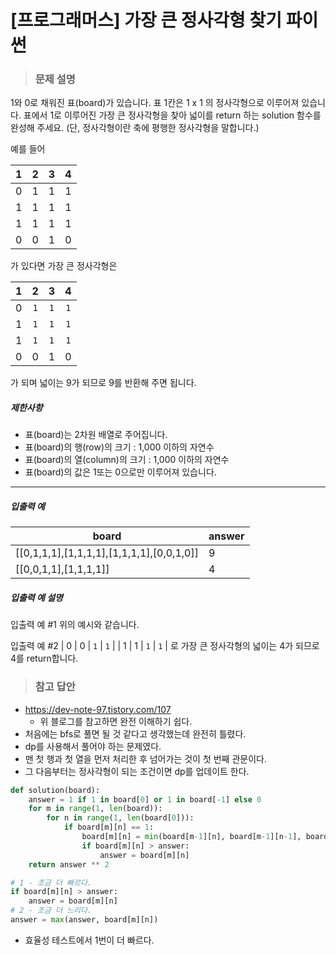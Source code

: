# [프로그래머스] 가장 큰 정사각형 찾기 파이썬

> ### 문제 설명

1와 0로 채워진 표(board)가 있습니다. 표 1칸은 1 x 1 의 정사각형으로 이루어져 있습니다. 표에서 1로 이루어진 가장 큰 정사각형을 찾아 넓이를 return 하는 solution 함수를 완성해 주세요. (단, 정사각형이란 축에 평행한 정사각형을 말합니다.)

예를 들어

|  1   |  2   |  3   |  4   |
| :--: | :--: | :--: | :--: |
|  0   |  1   |  1   |  1   |
|  1   |  1   |  1   |  1   |
|  1   |  1   |  1   |  1   |
|  0   |  0   |  1   |  0   |

가 있다면 가장 큰 정사각형은

|  1   |  2   |  3   |  4   |
| :--: | :--: | :--: | :--: |
|  0   | `1`  | `1`  | `1`  |
|  1   | `1`  | `1`  | `1`  |
|  1   | `1`  | `1`  | `1`  |
|  0   |  0   |  1   |  0   |

가 되며 넓이는 9가 되므로 9를 반환해 주면 됩니다.

##### 제한사항

- 표(board)는 2차원 배열로 주어집니다.
- 표(board)의 행(row)의 크기 : 1,000 이하의 자연수
- 표(board)의 열(column)의 크기 : 1,000 이하의 자연수
- 표(board)의 값은 1또는 0으로만 이루어져 있습니다.

------

##### 입출력 예

| board                                     | answer |
| ----------------------------------------- | ------ |
| [[0,1,1,1],[1,1,1,1],[1,1,1,1],[0,0,1,0]] | 9      |
| [[0,0,1,1],[1,1,1,1]]                     | 4      |

##### 입출력 예 설명

입출력 예 #1
위의 예시와 같습니다.

입출력 예 #2
| 0 | 0 | `1` | `1` |
| 1 | 1 | `1` | `1` |
로 가장 큰 정사각형의 넓이는 4가 되므로 4를 return합니다.

> ### 참고 답안

- https://dev-note-97.tistory.com/107
  - 위 블로그를 참고하면 완전 이해하기 쉽다.
- 처음에는 bfs로 풀면 될 것 같다고 생각했는데 완전히 틀렸다.
- dp를 사용해서 풀어야 하는 문제였다.
- 맨 첫 행과 첫 열을 먼저 처리한 후 넘어가는 것이 첫 번째 관문이다.
- 그 다음부터는 정사각형이 되는 조건이면 dp를 업데이트 한다.

```python
def solution(board):
    answer = 1 if 1 in board[0] or 1 in board[-1] else 0
    for m in range(1, len(board)):
        for n in range(1, len(board[0])):
            if board[m][n] == 1:
                board[m][n] = min(board[m-1][n], board[m-1][n-1], board[m][n-1]) + 1
                if board[m][n] > answer:
                    answer = board[m][n]
    return answer ** 2
```

```python
# 1 - 조금 더 빠르다.
if board[m][n] > answer:
    answer = board[m][n]
# 2 - 조금 더 느리다.
answer = max(answer, board[m][n])
```

- 효율성 테스트에서 1번이 더 빠르다.